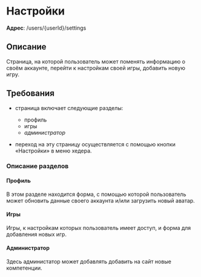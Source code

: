 # Настройки

**Адрес**: /users/{userId}/settings

## Описание

Страница, на которой пользователь может поменять информацию о своём аккаунте, перейти к настройкам своей игры, добавить новую игру.

## Требования

* страница включает следующие разделы:

    * профиль
    * игры
    * *администратор*
    
* переход на эту страницу осуществляется с помощью кнопки «Настройки» в меню хедера.

### Описание разделов

#### Профиль

В этом разделе находится форма, с помощью которой пользователь может обновить данные своего аккаунта и/или загрузить новый аватар.

#### Игры

Игры, к настройкам которых пользователь имеет доступ, и форма для добавления новых игр. 

#### Администратор

Здесь администатор может добавлять добавить на сайт новые компетенции.
